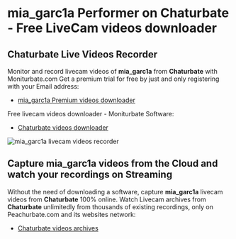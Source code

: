 # mia_garc1a Performer on Chaturbate - Free LiveCam videos downloader

## Chaturbate Live Videos Recorder

Monitor and record livecam videos of **mia_garc1a** from **Chaturbate** with Moniturbate.com
Get a premium trial for free by just and only registering with your Email address:
* [mia_garc1a Premium videos downloader](https://moniturbate.com/request-demo-licence-key.html)

Free livecam videos downloader - Moniturbate Software:
* [Chaturbate videos downloader](https://moniturbate.com/moniturbate-download-software.html)

![mia_garc1a livecam videos recorder](https://peachurnet.com/templates/moniturbate-software.png)


## Capture mia_garc1a videos from the Cloud and watch your recordings on Streaming

Without the need of downloading a software, capture **mia_garc1a** livecam videos from **Chaturbate** 100% online.
Watch Livecam archives from **Chaturbate** unlimitedly from thousands of existing recordings, only on Peachurbate.com and its websites network:
* [Chaturbate videos archives](https://peachurnet.com/)
